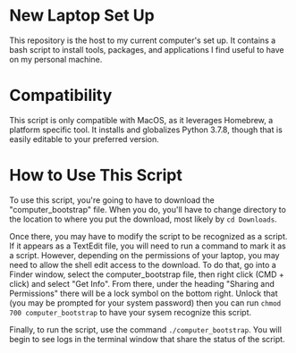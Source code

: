 # New Laptop Set Up

This repository is the host to my current computer's set up. It contains a bash script to install tools, packages, and applications I find useful to have on my personal machine.

# Compatibility

This script is only compatible with MacOS, as it leverages Homebrew, a platform specific tool. It installs and globalizes Python 3.7.8, though that is easily editable to your preferred version.

# How to Use This Script

To use this script, you're going to have to download the "computer_bootstrap" file. When you do, you'll have to change directory to the location to where you put the download, most likely by `cd Downloads`.

Once there, you may have to modify the script to be recognized as a script. If it appears as a TextEdit file, you will need to run a command to mark it as a script. However, depending on the permissions of your laptop, you may need to allow the shell edit access to the download. To do that, go into a Finder window, select the computer_bootstrap file, then right click (CMD + click) and select "Get Info". From there, under the heading "Sharing and Permissions" there will be a lock symbol on the bottom right. Unlock that (you may be prompted for your system password) then you can run `chmod 700 computer_bootstrap` to have your sysem recognize this script.

Finally, to run the script, use the command `./computer_bootstrap`. You will begin to see logs in the terminal window that share the status of the script.